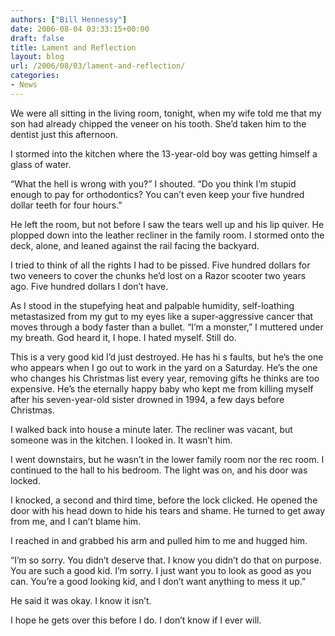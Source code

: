 ```yaml
---
authors: ["Bill Hennessy"]
date: 2006-08-04 03:33:15+00:00
draft: false
title: Lament and Reflection
layout: blog
url: /2006/08/03/lament-and-reflection/
categories:
- News
---
```


We were all sitting in the living room, tonight, when my wife told me that my son had already chipped the veneer on his tooth. She’d taken him to the dentist just this afternoon.

I stormed into the kitchen where the 13-year-old boy was getting himself a glass of water.

“What the hell is wrong with you?” I shouted. “Do you think I’m stupid enough to pay for orthodontics? You can’t even keep your five hundred dollar teeth for four hours.”

He left the room, but not before I saw the tears well up and his lip quiver. He plopped down into the leather recliner in the family room. I stormed onto the deck, alone, and leaned against the rail facing the backyard.

I tried to think of all the rights I had to be pissed. Five hundred dollars for two veneers to cover the chunks he’d lost on a Razor scooter two years ago. Five hundred dollars I don’t have.

As I stood in the stupefying heat and palpable humidity, self-loathing metastasized from my gut to my eyes like a super-aggressive cancer that moves through a body faster than a bullet. “I’m a monster,” I muttered under my breath. God heard it, I hope. I hated myself. Still do.

This is a very good kid I’d just destroyed. He has hi s faults, but he’s the one who appears when I go out to work in the yard on a Saturday. He’s the one who changes his Christmas list every year, removing gifts he thinks are too expensive. He’s the eternally happy baby who kept me from killing myself after his seven-year-old sister drowned in 1994, a few days before Christmas.

I walked back into house a minute later. The recliner was vacant, but someone was in the kitchen. I looked in. It wasn’t him.

I went downstairs, but he wasn’t in the lower family room nor the rec room. I continued to the hall to his bedroom. The light was on, and his door was locked.

I knocked, a second and third time, before the lock clicked. He opened the door with his head down to hide his tears and shame. He turned to get away from me, and I can’t blame him.

I reached in and grabbed his arm and pulled him to me and hugged him.

“I’m so sorry. You didn’t deserve that. I know you didn’t do that on purpose. You are such a good kid. I’m sorry. I just want you to look as good as you can. You’re a good looking kid, and I don’t want anything to mess it up.”

He said it was okay. I know it isn’t.

I hope he gets over this before I do. I don’t know if I ever will.
